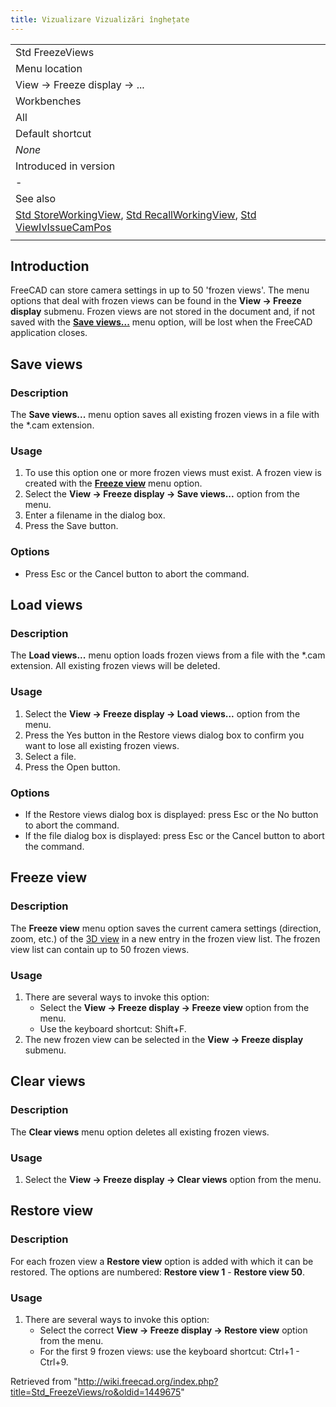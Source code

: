 ```yaml
---
title: Vizualizare Vizualizări înghețate
---
```

|  |
| --- |
| Std FreezeViews |
| Menu location |
| View → Freeze display → ... |
| Workbenches |
| All |
| Default shortcut |
| *None* |
| Introduced in version |
| - |
| See also |
| [Std StoreWorkingView](/Std_StoreWorkingView "Std StoreWorkingView"), [Std RecallWorkingView](/Std_RecallWorkingView "Std RecallWorkingView"), [Std ViewIvIssueCamPos](/Std_ViewIvIssueCamPos "Std ViewIvIssueCamPos") |
|  |

## Introduction

FreeCAD can store camera settings in up to 50 'frozen views'. The menu options that deal with frozen views can be found in the **View → Freeze display** submenu. Frozen views are not stored in the document and, if not saved with the **[Save views...](#Save_views)** menu option, will be lost when the FreeCAD application closes.

## Save views

### Description

The **Save views...** menu option saves all existing frozen views in a file with the \*.cam extension.

### Usage

1. To use this option one or more frozen views must exist. A frozen view is created with the **[Freeze view](#Freeze_view)** menu option.
2. Select the **View → Freeze display → Save views...** option from the menu.
3. Enter a filename in the dialog box.
4. Press the Save button.

### Options

* Press Esc or the Cancel button to abort the command.

## Load views

### Description

The **Load views...** menu option loads frozen views from a file with the \*.cam extension. All existing frozen views will be deleted.

### Usage

1. Select the **View → Freeze display → Load views...** option from the menu.
2. Press the Yes button in the Restore views dialog box to confirm you want to lose all existing frozen views.
3. Select a file.
4. Press the Open button.

### Options

* If the Restore views dialog box is displayed: press Esc or the No button to abort the command.
* If the file dialog box is displayed: press Esc or the Cancel button to abort the command.

## Freeze view

### Description

The **Freeze view** menu option saves the current camera settings (direction, zoom, etc.) of the [3D view](/3D_view "3D view") in a new entry in the frozen view list. The frozen view list can contain up to 50 frozen views.

### Usage

1. There are several ways to invoke this option:
   * Select the **View → Freeze display → Freeze view** option from the menu.
   * Use the keyboard shortcut: Shift+F.
2. The new frozen view can be selected in the **View → Freeze display** submenu.

## Clear views

### Description

The **Clear views** menu option deletes all existing frozen views.

### Usage

1. Select the **View → Freeze display → Clear views** option from the menu.

## Restore view

### Description

For each frozen view a **Restore view** option is added with which it can be restored. The options are numbered: **Restore view 1** - **Restore view 50**.

### Usage

1. There are several ways to invoke this option:
   * Select the correct **View → Freeze display → Restore view** option from the menu.
   * For the first 9 frozen views: use the keyboard shortcut: Ctrl+1 - Ctrl+9.

Retrieved from "<http://wiki.freecad.org/index.php?title=Std_FreezeViews/ro&oldid=1449675>"